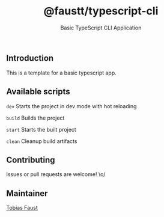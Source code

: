 <h1 align="center">@faustt/typescript-cli</h1>

<p align="center">
  Basic TypeScript CLI Application
</p>

<br>


## Introduction

This is a template for a basic typescript app.


## Available scripts

```dev``` Starts the project in dev mode with hot reloading

```build``` Builds the project

```start``` Starts the built project

```clean``` Cleanup build artifacts


## Contributing

Issues or pull requests are welcome! \o/


## Maintainer

[Tobias Faust](https://github.com/FaustTobias)
